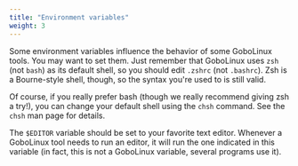```yaml
---
title: "Environment variables"
weight: 3
---
```


Some environment variables influence the behavior of some GoboLinux tools. You
may want to set them. Just remember that GoboLinux uses `zsh` (not `bash`) as its
default shell, so you should edit `.zshrc` (not `.bashrc`). Zsh is a
Bourne-style shell, though, so the syntax you're used to is still valid.

Of course, if you really prefer bash (though we really recommend giving zsh a
try!), you can change your default shell using the `chsh` command. See the
`chsh` man page for details.

The `$EDITOR` variable should be set to your favorite text editor. Whenever a
GoboLinux tool needs to run an editor, it will run the one indicated in this
variable (in fact, this is not a GoboLinux variable, several programs use it).
